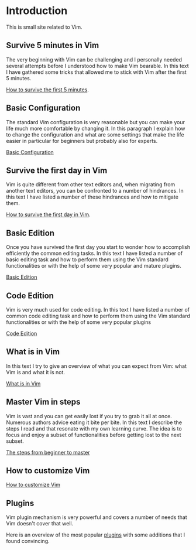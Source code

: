 # Introduction

This is small site related to Vim.

## Survive 5 minutes in Vim

The very beginning with Vim can be challenging and I personally needed several attempts before I understood how to make
Vim bearable. In this text I have gathered some tricks that allowed me to stick with Vim after the first 5 minutes.

[How to survive the first 5 minutes](first5minutes.md).


## Basic Configuration

The standard Vim configuration is very reasonable but you can make your life much more comfortable by changing it. In
this paragraph I explain how to change the configuration and what are some settings that make the life easier in
particular for beginners but probably also for experts.

[Basic Configuration](basicconfig.md)


## Survive the first day in Vim

Vim is quite different from other text editors and, when migrating from another text editors, you can be confronted to a number of hindrances.
In this text I have listed a number of these hindrances and how to mitigate them.

[How to survive the first day in Vim](firstday.md).


## Basic Edition

Once you have survived the first day you start to wonder how to accomplish efficiently the common editing tasks. In this
text I have listed a number of basic editing task and how to perform them using the Vim standard functionalities or with
the help of some very popular and mature plugins.

[Basic Edition](basicedition.md)


## Code Edition

Vim is very much used for code editing. In this text I have listed a number of common code editing task and how to
perform them using the Vim standard functionalities or with the help of some very popular plugins

[Code Edition](codeedition.md)


## What is in Vim

In this text I try to give an overview of what you can expect from Vim: what Vim is and what it is not.

[What is in Vim](whatsvim.md)


## Master Vim in steps

Vim is vast and you can get easily lost if you try to grab it all at once. Numerous authors advice eating it bite per bite.
In this text I describe the steps I read and that resonate with my own learning curve. The idea is to focus and enjoy a
subset of functionalities before getting lost to the next subset.

[The steps from beginner to master](beginner2master.md)


## How to customize Vim

[How to customize Vim](customize.md)


## Plugins

Vim plugin mechanism is very powerful and covers a number of needs that Vim doesn't cover that well.

Here is an overview of the most popular [plugins](plugins.md) with some additions that I found convincing.

<!-- vim: set tw=120 : -->
